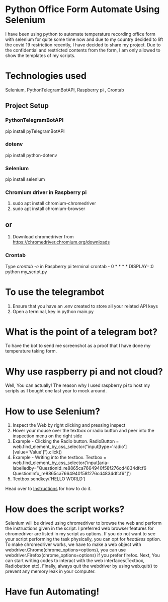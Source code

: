 # Python Office Form Automate Using Selenium
I have been using python to automate temperature recording office form with selenium for quite some time now and due to my country decided to lift the covid 19 restriction recently, I have decided to share my project. Due to the confidential and restricted contents from the form, I am only allowed to show the templates of my scripts.

# Technologies used
Selenium, PythonTelegramBotAPI, Raspberry pi , Crontab

## Project Setup
### PythonTelegramBotAPI
pip install pyTelegramBotAPI

### dotenv
pip install python-dotenv

### Selenium
pip install selenium

### Chromium driver in Raspberry pi
1) sudo apt install chromium-chromedriver
2) sudo apt install chromium-browser
## or
1) Download chromedriver from https://chromedriver.chromium.org/downloads

### Crontab
Type _crontab -e_ in Raspberry pi terminal
crontab - 0 * * * *  DISPLAY=:0 python my_script.py

# To use the telegrambot 
1) Ensure that you have an .env created to store all your related API keys
2) Open a terminal, key in python main.py

# What is the point of a telegram bot?
To have the bot to send me screenshot as a proof that I have done my temperature taking form.

# Why use raspberry pi and not cloud?
Well, You can actually! The reason why I used raspberry pi to host my scripts as I bought one last year to mock around.

# How to use Selenium?
1) Inspect the Web by right clicking and pressing inspect
2) Hover your mouse over the textbox or radio button and peer into the inspection menu on the right side
3) Example - Clicking the Radio button. RadioButton = web.find_element_by_css_selector("input[type='radio'][value='Value']").click()
4) Example - Writing into the textbox. Textbox = web.find_element_by_css_selector('input[aria-labelledby="QuestionId_re8865ca7664940f58f276cd4834dfcf6 QuestionInfo_re8865ca7664940f58f276cd4834dfcf6"]') 
5) Textbox.sendkey('HELLO WORLD')

Head over to [Instructions](https://github.com/wk981/Temperature-Office-Form-Automation/tree/main/Instructions) for how to do it.

# How does the script works?
Selenium will be drived using chromedriver to browse the web and perform the instructions given in the script. I preferred web browser features for chromedriver are listed in my script as options. If you do not want to see your script performing the task physically, you can opt for _headless_ option. To make chromedriver works, we have to make a web object with webdriver.Chrome(chrome_options=options), you can use webdriver.Firefox(chrome_options=options) if you prefer firefox. Next, You can start writing codes to interact with the web interfaces(Textbox, Radiobutton etc). Finally, always quit the webdriver by using web.quit() to prevent any memory leak in your computer.

# Have fun Automating!
